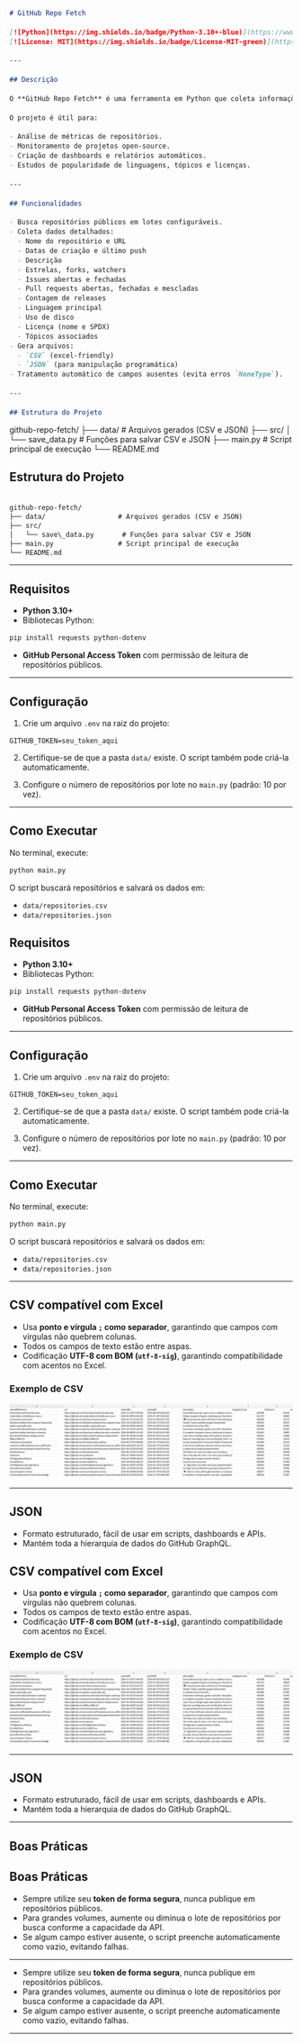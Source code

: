 ```markdown
# GitHub Repo Fetch

[![Python](https://img.shields.io/badge/Python-3.10+-blue)](https://www.python.org/)
[![License: MIT](https://img.shields.io/badge/License-MIT-green)](https://opensource.org/licenses/MIT)

---

## Descrição

O **GitHub Repo Fetch** é uma ferramenta em Python que coleta informações detalhadas de repositórios públicos do GitHub usando a API GraphQL. Os dados são salvos em **CSV** e **JSON**, permitindo análises, relatórios e integração com outras ferramentas.

O projeto é útil para:

- Análise de métricas de repositórios.
- Monitoramento de projetos open-source.
- Criação de dashboards e relatórios automáticos.
- Estudos de popularidade de linguagens, tópicos e licenças.

---

## Funcionalidades

- Busca repositórios públicos em lotes configuráveis.
- Coleta dados detalhados:
  - Nome do repositório e URL
  - Datas de criação e último push
  - Descrição
  - Estrelas, forks, watchers
  - Issues abertas e fechadas
  - Pull requests abertas, fechadas e mescladas
  - Contagem de releases
  - Linguagem principal
  - Uso de disco
  - Licença (nome e SPDX)
  - Tópicos associados
- Gera arquivos:
  - `CSV` (excel-friendly)
  - `JSON` (para manipulação programática)
- Tratamento automático de campos ausentes (evita erros `NoneType`).

---

## Estrutura do Projeto

```

github-repo-fetch/
├── data/                  # Arquivos gerados (CSV e JSON)
├── src/
│   └── save\_data.py       # Funções para salvar CSV e JSON
├── main.py                # Script principal de execução
└── README.md

## Estrutura do Projeto

```

github-repo-fetch/
├── data/                  # Arquivos gerados (CSV e JSON)
├── src/
│   └── save\_data.py       # Funções para salvar CSV e JSON
├── main.py                # Script principal de execução
└── README.md

````

---

## Requisitos

- **Python 3.10+**
- Bibliotecas Python:
```bash
pip install requests python-dotenv
````

* **GitHub Personal Access Token** com permissão de leitura de repositórios públicos.

---

## Configuração

1. Crie um arquivo `.env` na raiz do projeto:

```
GITHUB_TOKEN=seu_token_aqui
```

2. Certifique-se de que a pasta `data/` existe. O script também pode criá-la automaticamente.

3. Configure o número de repositórios por lote no `main.py` (padrão: 10 por vez).

---

## Como Executar

No terminal, execute:

```bash
python main.py
```

O script buscará repositórios e salvará os dados em:

* `data/repositories.csv`
* `data/repositories.json`
## Requisitos

- **Python 3.10+**
- Bibliotecas Python:
```bash
pip install requests python-dotenv
````

* **GitHub Personal Access Token** com permissão de leitura de repositórios públicos.

---

## Configuração

1. Crie um arquivo `.env` na raiz do projeto:

```
GITHUB_TOKEN=seu_token_aqui
```

2. Certifique-se de que a pasta `data/` existe. O script também pode criá-la automaticamente.

3. Configure o número de repositórios por lote no `main.py` (padrão: 10 por vez).

---

## Como Executar

No terminal, execute:

```bash
python main.py
```

O script buscará repositórios e salvará os dados em:

* `data/repositories.csv`
* `data/repositories.json`

---

## CSV compatível com Excel

* Usa **ponto e vírgula `;` como separador**, garantindo que campos com vírgulas não quebrem colunas.
* Todos os campos de texto estão entre aspas.
* Codificação **UTF-8 com BOM (`utf-8-sig`)**, garantindo compatibilidade com acentos no Excel.

### Exemplo de CSV

![alt text](image.png)

---

## JSON

* Formato estruturado, fácil de usar em scripts, dashboards e APIs.
* Mantém toda a hierarquia de dados do GitHub GraphQL.
## CSV compatível com Excel

* Usa **ponto e vírgula `;` como separador**, garantindo que campos com vírgulas não quebrem colunas.
* Todos os campos de texto estão entre aspas.
* Codificação **UTF-8 com BOM (`utf-8-sig`)**, garantindo compatibilidade com acentos no Excel.

### Exemplo de CSV

![alt text](image.png)

---

## JSON

* Formato estruturado, fácil de usar em scripts, dashboards e APIs.
* Mantém toda a hierarquia de dados do GitHub GraphQL.

---

## Boas Práticas
## Boas Práticas

* Sempre utilize seu **token de forma segura**, nunca publique em repositórios públicos.
* Para grandes volumes, aumente ou diminua o lote de repositórios por busca conforme a capacidade da API.
* Se algum campo estiver ausente, o script preenche automaticamente como vazio, evitando falhas.

---


* Sempre utilize seu **token de forma segura**, nunca publique em repositórios públicos.
* Para grandes volumes, aumente ou diminua o lote de repositórios por busca conforme a capacidade da API.
* Se algum campo estiver ausente, o script preenche automaticamente como vazio, evitando falhas.

---


